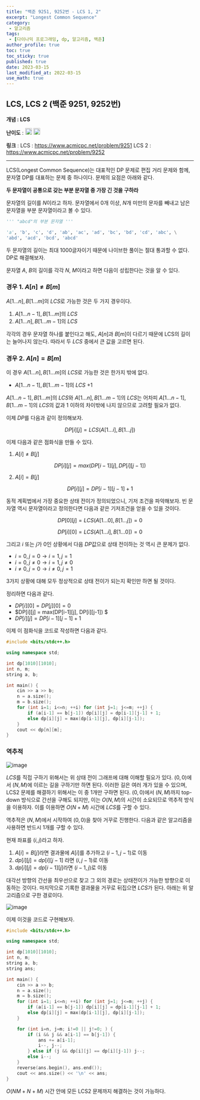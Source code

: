 ```yaml
---
title: "백준 9251, 9252번 - LCS 1, 2"
excerpt: "Longest Common Sequence"
category: 
 - 알고리즘
tags:
 - [다이나믹 프로그래밍, dp, 알고리즘, 백준]
author_profile: true
toc: true
toc_sticky: true
published: true
date: 2023-03-15
last_modified_at: 2022-03-15
use_math: true
---
```


## LCS, LCS 2 (백준 9251, 9252번) 

**개념 : LCS** 

**난이도** : <img src="https://d2gd6pc034wcta.cloudfront.net/tier/12.svg" style = "width : 18px;"/> <img src="https://d2gd6pc034wcta.cloudfront.net/tier/11.svg" style = "width : 18px;"/>

**링크** : 
LCS : <https://www.acmicpc.net/problem/9251>
LCS 2 : <https://www.acmicpc.net/problem/9252>

---

LCS(Longest Common Sequence)는 대표적인 DP 문제로 편집 거리 문제와 함께, 문자열 DP를 대표하는 문제 중 하나이다. 문제의 요점은 아래와 같다.

**두 문자열이 공통으로 갖는 부분 문자열 중 가장 긴 것을 구하라**

문자열의 길이를 $N$이라고 하자. 문자열에서 0개 이상, $N$개 미만의 문자를 빼내고 남은 문자열을 부분 문자열이라고 볼 수 있다. 

```python
''' "abcd"의 부분 문자열 '''

'a', 'b', 'c', 'd', 'ab', 'ac', 'ad', 'bc', 'bd', 'cd', 'abc', \
'abd', 'acd', 'bcd', 'abcd'
```

두 문자열의 길이는 최대 1000글자이기 때문에 나이브한 풀이는 절대 통과할 수 없다. DP로 해결해보자. 

문자열 $A$, $B$의 길이를 각각 $N$, $M$이라고 하면 다음이 성립한다는 것을 알 수 있다.

### 경우 1. $A[n] \neq B[m]$

$A[1 \dots n], B[1 \dots m]$의 $LCS$로 가능한 것은 두 가지 경우이다.

1. $A[1 \dots n-1], B[1 \dots m]$의 $LCS$
2. $A[1 \dots n], B[1 \dots m-1]$의 $LCS$

각각의 경우 문자열 하나를 붙인다고 해도, $A[n]$과 $B[m]$이 다르기 때문에 LCS의 길이는 늘어나지 않는다. 따라서 두 $LCS$ 중에서 큰 값을 고르면 된다. 

### 경우 2. $A[n] = B[m]$

이 경우 $A[1 \dots n],B[1 \dots m]$의 $LCS$로 가능한 것은 한가지 밖에 없다. 

- $A[1 \dots n-1], B[1 \dots m-1]$의 $LCS$ $+ 1$

$A[1 \dots n-1], B[1 \dots m]$의 $LCS$와 $A[1 \dots n], B[1 \dots m-1]$의 $LCS$는 어차피 $A[1 \dots n-1], B[1 \dots m-1]$의 $LCS$의 값과 1 이하의 차이밖에 나지 않으므로 고려할 필요가 없다. 


이제 $DP$를 다음과 같이 정의해보자.

$$ DP[i][j] = LCS(A[1 \dots i], B[1 \dots j]) $$

이제 다음과 같은 점화식을 만들 수 있다. 

1. $A[i] \neq B[j]$

$$ DP[i][j] = max(DP[i-1][j], DP[i][j-1]) $$

2. $A[i] = B[j]$

$$ DP[i][j] = DP[i-1][j-1] + 1$$

동적 계획법에서 가장 중요한 상태 전이가 정의되었으니, 기저 조건을 파악해보자. 빈 문자열 역시 문자열이라고 정의한다면 다음과 같은 기저조건을 얻을 수 있을 것이다.

$$ DP[0][j] = LCS(A[1 \dots 0], B[1 \dots j]) = 0 $$

$$ DP[i][0] = LCS(A[1 \dots i], B[1 \dots 0]) = 0 $$

그리고 $i$ 또는 $j$가 $0$인 상황에서 다음 $DP$값으로 상태 전이하는 것 역시 큰 문제가 없다. 

- $i = 0, j = 0 \rightarrow i=1, j=1$  
- $i = 0, j \neq 0 \rightarrow i=1, j \neq 0$
- $i \neq 0, j = 0 \rightarrow i \neq 0, j = 1$

3가지 상황에 대해 모두 정상적으로 상태 전이가 되는지 확인만 하면 될 것이다. 

정리하면 다음과 같다.

- $DP[i][0] = DP[j][0] = 0$
- $DP[i][j] = max(DP[i-1][j], DP[i][j-1]) $
- $DP[i][j] = DP[i-1][j-1] + 1$

이제 이 점화식을 코드로 작성하면 다음과 같다. 

```cpp
#include <bits/stdc++.h>

using namespace std;

int dp[1010][1010];
int n, m;
string a, b;

int main() {
    cin >> a >> b;
    n = a.size();
    m = b.size();
    for (int i=1; i<=n; ++i) for (int j=1; j<=m; ++j) {
        if (a[i-1] == b[j-1]) dp[i][j] = dp[i-1][j-1] + 1;
        else dp[i][j] = max(dp[i-1][j], dp[i][j-1]);
    }
    cout << dp[n][m];
}
```

### 역추적

![image](/assets/img/lcs1%2C2/lcs.png)

$LCS$를 직접 구하기 위해서는 위 상태 전이 그래프에 대해 이해할 필요가 있다. $(0,0)$에서 $(N, M)$에 이르는 길을 구하기만 하면 된다. 이러한 길은 여러 개가 있을 수 있으며, LCS2 문제를 해결하기 위해서는 이 중 1개만 구하면 된다. $(0, 0)$에서 $(N, M)$까지 top-down 방식으로 간선을 구해도 되지만, 이는 $O(N, M)$의 시간이 소요되므로 역추적 방식을 이용하자. 이를 이용하면 $O(N + M)$ 시간에 $LCS$를 구할 수 있다. 

역추적은 $(N, M)$에서 시작하여 $(0, 0)$을 찾아 거꾸로 진행한다. 다음과 같은 알고리즘을 사용하면 반드시 1개를 구할 수 있다. 

현재 좌표를 $(i, j)$라고 하자. 

1. $A[i] = B[j]$라면 결과물에 $A[i]$를 추가하고 $(i-1, j-1)$로 이동
2. $dp[i][j] = dp[i][j-1]$ 라면 $(i, j-1)$로 이동
3. $dp[i][j] = dp[i-1][j]$라면 $(i-1, j)$로 이동

대각선 방향의 간선을 최우선으로 찾고 그 외의 경로는 상태전이가 가능한 방향으로 이동하는 것이다. 마지막으로 기록한 결과물을 거꾸로 뒤집으면 $LCS$가 된다. 아래는 위 알고리즘으로 구한 경로이다. 

![image](/assets/img/lcs1%2C2/lcs_track.png)

이제 이것을 코드로 구현해보자.

```cpp
#include <bits/stdc++.h>

using namespace std;

int dp[1010][1010];
int n, m;
string a, b;
string ans;

int main() {
    cin >> a >> b;
    n = a.size();
    m = b.size();
    for (int i=1; i<=n; ++i) for (int j=1; j<=m; ++j) {
        if (a[i-1] == b[j-1]) dp[i][j] = dp[i-1][j-1] + 1;
        else dp[i][j] = max(dp[i-1][j], dp[i][j-1]);
    }

    for (int i=n, j=m; i!=0 || j!=0; ) {
        if (i && j && a[i-1] == b[j-1]) {
            ans += a[i-1];
            i--, j--;
        } else if (j && dp[i][j] == dp[i][j-1]) j--; 
        else i--;
    }
    reverse(ans.begin(), ans.end());
    cout << ans.size() << '\n' << ans;
}
```

$O(NM + N + M)$ 시간 안에 모든 LCS2 문제까지 해결하는 것이 가능하다.


